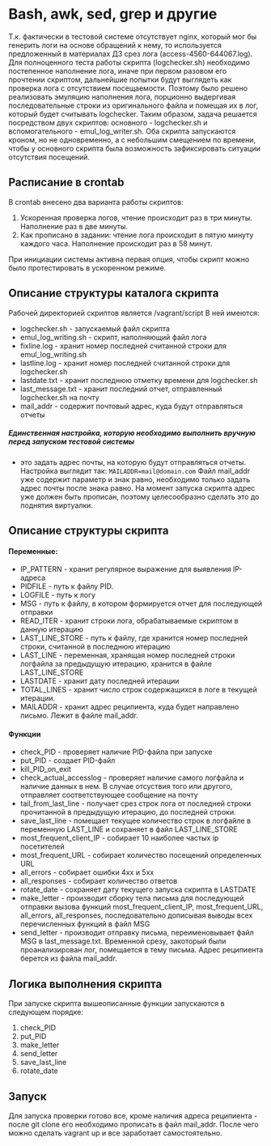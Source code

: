 # Bash, awk, sed, grep и другие

Т.к. фактически в тестовой системе отсутствует nginx, который мог бы генерить логи на основе обращений к нему, то используется предложенный в материалах ДЗ срез лога (access-4560-644067.log). Для полноценного теста работы скрипта (logchecker.sh) необходимо постепенное наполнение лога, иначе при первом разовом его прочтении скриптом, дальнейшие попытки будут выглядеть как проверка лога с отсутствием посещаемости. Поэтому было решено реализовать эмуляцию наполнения лога, порционно выдергивая последовательные строки из оригинального файла и помещая их в лог, который будет считывать logchecker. Таким образом, задача решается посредством двух скриптов: основного - logchecker.sh и вспомогательного - emul_log_writer.sh. Оба скрипта запускаются кроном, но не одновременно, а с небольшим смещением по времени, чтобы у основного скрипта была возможность зафиксировать ситуации отсутствия посещений.

## Расписание в crontab
В crontab внесено два варианта работы скриптов:
1. Ускоренная проверка логов, чтение происходит раз в три минуты. Наполнение раз в две минуты.
2. Как прописано в задании: чтение лога происходит в пятую минуту каждого часа. Наполнение происходит раз в 58 минут.

При инициации системы активна первая опция, чтобы скрипт можно было протестировать в ускоренном режиме.

## Описание структуры каталога скрипта
Рабочей директорией скриптов является /vagrant/script В ней имеются:
* logchecker.sh - запускаемый файл скрипта
* emul_log_writing.sh - скрипт, наполняющий файл лога
* fixline.log - хранит номер последней считанной строки для emul_log_writing.sh
* lastline.log - хранит номер последней считанной строки для logchecker.sh
* lastdate.txt - хранит последнюю отметку времени для logchecker.sh
* last_message.txt - хранит последний отчет, отправленный logchecker.sh на почту
* mail_addr - содержит почтовый адрес, куда будут отправляться отчеты
##### Единственная настройка, которую необходимо выполнить вручную перед запуском тестовой системы
- это задать адрес почты, на которую будут отправляться отчеты. Настройка выглядит так:
`MAILADDR=mail@domain.com`
Файл mail_addr уже содержит параметр и знак равно, необходимо только задать адрес почты после знака равно.
На момент запуска скрипта адрес уже должен быть прописан, поэтому целесообразно сделать это до поднятия виртуалки.

## Описание структуры скрипта
#### Переменные:
* IP_PATTERN - хранит регулярное выражение для выявления IP-адреса
* PIDFILE - путь к файлу PID.
* LOGFILE - путь к логу
* MSG - путь к файлу, в котором формируется отчет для последующей отправки
* READ_ITER - хранит строки лога, обрабатываемые скриптом в данную итерацию
* LAST_LINE_STORE - путь к файлу, где хранится номер последней строки, считанной в последнюю итерацию
* LAST_LINE - переменная, хранящая номер последней строки логфайла за предыдущую итерацию, хранится в файле LAST_LINE_STORE
* LASTDATE - хранит дату последней итерации
* TOTAL_LINES - хранит число строк содержащихся в логе в текущей итерации.
* MAILADDR - хранит адрес реципиента, куда будет направлено письмо. Лежит в файле mail_addr.

#### Функции
* check_PID - проверяет наличие PID-файла при запуске
* put_PID - создает PID-файл
* kill_PID_on_exit
* check_actual_accesslog - проверяет наличие самого логфайла и наличие данных в нем. В случае отсуствия того или другого, отправляет соответствующее сообщение на почту
* tail_from_last_line - получает срез строк лога от последней строки прочитанной в предыдущую итерацию, до последней строки.
* save_last_line - помещает текущее количество строк в логфайле в переменную LAST_LINE и сохраняет в файл LAST_LINE_STORE
* most_frequent_client_IP - собирает 10 наиболее частых ip посетителей
* most_frequent_URL - собирает количество посещений определенных URL
* all_errors - собирает ошибки 4хх и 5хх
* all_responses - собирает количество ответов
* rotate_date - сохраняет дату текущего запуска скрипта в LASTDATE
* make_letter - производит сборку тела письма для последующей отправки вызова функций most_frequent_client_IP, most_frequent_URL, all_errors, all_responses, последовательно дописывая выводы всех перечисленных функций в файл MSG
* send_letter - производит отправку письма, переименовывает файл MSG в last_message.txt. Временной срезу, закоторый были проанализирован лог, помещается в тему письма. Адрес реципиента берется из файла mail_addr.

## Логика выполнения скрипта
При запуске скрипта вышеописанные функции запускаются в следующем порядке:
1. check_PID
2. put_PID
3. make_letter
4. send_letter
5. save_last_line
6. rotate_date


## Запуск
Для запуска проверки готово все, кроме наличия адреса реципиента - после git clone его необходимо прописать в файл mail_addr. После чего можно сделать vagrant up и все заработает самостоятельно.
